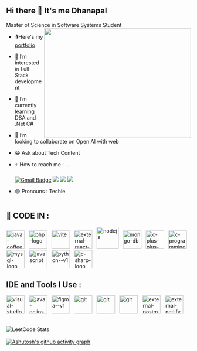 ## Hi there 👋 It's me Dhanapal

Master of Science in Software Systems Student
<img align="right" width="400" height="300" src="https://github.com/dhanapalchand/dhanapalchand/assets/134786639/31c8c17f-81d7-49df-b11b-b5eda09818d9">
- 🏌️Here's my [portfolio](https://dhanapalc.netlify.app/)<br/>
- 👀 I’m interested in Full Stack development
- 🌱 I’m currently learning DSA and .Net C#
- 💞️ I’m looking to collaborate on Open AI with web
- 😁 Ask about Tech Content
- ⚡ How to reach me : ...<br/><br/>
[![Gmail Badge](https://img.shields.io/badge/Gmail-D14836?style=for-the-badge&logo=gmail&logoColor=white)](mailto:dhanapaldhrashan001@gmail.com)
[<img src="https://img.shields.io/badge/LinkedIn-0077B5?style=for-the-badge&logo=linkedin&logoColor=white"/>](https://www.linkedin.com/in/dhanapal-c-87b49121a)
[<img src="https://img.shields.io/badge/-LeetCode-FFA116?style=for-the-badge&logo=LeetCode&logoColor=black"/>](https://leetcode.com/u/dhanapalchand/)
[<img src="https://img.shields.io/badge/WhatsApp-25D366?style=for-the-badge&logo=whatsapp&logoColor=white"/>](https://wa.me/+916374309485)


- 😄 Pronouns : Techie
  <br/><br/>
## 🚁 CODE IN :
  <img width="50" height="50" src="https://img.icons8.com/color/48/java-coffee-cup-logo--v1.png" alt="java-coffee-cup-logo--v1"/>&nbsp;&nbsp;
  <img width="50" height="50" margin-left="2" src="https://img.icons8.com/nolan/64/php-logo.png" alt="php-logo"/>&nbsp;&nbsp;
  <img width="50" height="50" src="https://img.icons8.com/fluency/48/vite.png" alt="vite"/>&nbsp;&nbsp;
  <img width="50" height="50" src="https://img.icons8.com/external-tal-revivo-color-tal-revivo/24/external-react-a-javascript-library-for-building-user-interfaces-logo-color-tal-revivo.png" alt="external-react-a-javascript-library-for-building-user-interfaces-logo-color-tal-revivo"/>&nbsp;&nbsp;
  <img width="60" height="60" src="https://img.icons8.com/color/48/nodejs.png" alt="nodejs"/>&nbsp;&nbsp;
  <img width="50" height="50" src="https://img.icons8.com/color/48/mongo-db.png" alt="mongo-db"/>&nbsp;&nbsp;
  <img width="50" height="50" src="https://img.icons8.com/color/48/c-plus-plus-logo.png" alt="c-plus-plus-logo"/>&nbsp;&nbsp;
  <img width="50" height="50" src="https://img.icons8.com/color/48/c-programming.png" alt="c-programming"/>&nbsp;&nbsp;
  <img width="50" height="50" src="https://img.icons8.com/color/48/mysql-logo.png" alt="mysql-logo"/>&nbsp;&nbsp;
  <img width="50" height="50" src="https://img.icons8.com/arcade/64/javascript.png" alt="javascript"/>&nbsp;&nbsp;
  <img width="50" height="50" src="https://img.icons8.com/color/48/python--v1.png" alt="python--v1"/>&nbsp;&nbsp;
  <img width="50" height="50" src="https://img.icons8.com/nolan/64/c-sharp-logo.png" alt="c-sharp-logo"/>&nbsp;&nbsp;

## IDE and Tools I Use :
  <img width="50" height="50" src="https://img.icons8.com/color/48/visual-studio-code-2019.png" alt="visual-studio-code-2019"/>&nbsp;&nbsp;
  <img width="50" height="50" src="https://img.icons8.com/officel/16/java-eclipse.png" alt="java-eclipse"/>&nbsp;&nbsp;
  <img width="50" height="50" src="https://img.icons8.com/color/48/figma--v1.png" alt="figma--v1"/>&nbsp;&nbsp;
  <img width="50" height="50" src="https://img.icons8.com/color/48/git.png" alt="git"/>&nbsp;&nbsp;
  <img width="50" height="50" src="https://github.com/dhanapalchand/dhanapalchand/assets/134786639/c605f6a2-3fb3-40be-8c97-868ee00bb5c6" alt="git"/>&nbsp;&nbsp;
  <img width="50" height="50" src="https://github.com/dhanapalchand/dhanapalchand/assets/134786639/bfe42d45-0017-45d9-8169-ea80ff5e76ef" alt="git"/>&nbsp;&nbsp;
  <img width="50" height="50" src="https://img.icons8.com/external-tal-revivo-color-tal-revivo/48/external-postman-is-the-only-complete-api-development-environment-logo-color-tal-revivo.png" alt="external-postman-is-the-only-complete-api-development-environment-logo-color-tal-revivo"/>&nbsp;&nbsp;
 <img width="50" height="50" src="https://img.icons8.com/external-tal-revivo-filled-tal-revivo/48/external-netlify-a-cloud-computing-company-that-offers-hosting-and-serverless-backend-services-for-static-websites-logo-filled-tal-revivo.png" alt="external-netlify-a-cloud-computing-company-that-offers-hosting-and-serverless-backend-services-for-static-websites-logo-filled-tal-revivo"/>&nbsp;&nbsp;
  <br/><br/>

  ![LeetCode Stats](https://leetcard.jacoblin.cool/dhanapalchand?theme=dark&font=Marcellus&ext=heatmap)
  <br/><br/>
  [![Ashutosh's github activity graph](https://github-readme-activity-graph.vercel.app/graph?username=dhanapalchand&bg_color=000000&color=47a948&line=38d652&point=f00505&area=true&hide_border=true)](https://github.com/ashutosh00710/github-readme-activity-graph)





  
<!---
dhanapalchand/dhanapalchand is a ✨ special ✨ repository because its `README.md` (this file) appears on your GitHub profile.
You can click the Preview link to take a look at your changes.
--->

